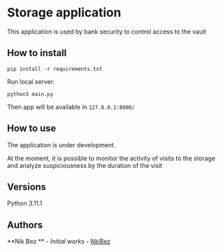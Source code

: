 # Storage application
This application is used by bank security to control access to the vault

## How to install
````
pip install -r requirements.txt
````
Run local server:
````
python3 main.py
````
Then app will be available in `127.0.0.1:8000/`

## How to use
The application is under development.  

At the moment, it is possible to monitor the activity of visits to the storage and analyze suspiciousness by the duration of the visit

## Versions
Python 3.11.1

## Authors
**Nik Bez ** - *Initial works* - [NkiBez](https://github.com/NikBez)
